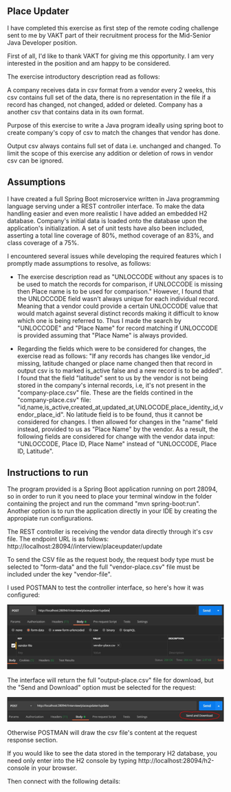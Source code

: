 ## **Place Updater**

I have completed this exercise as first step of the remote coding challenge sent to me by VAKT  part of their recruitment process for the Mid-Senior Java Developer position. 

First of all, I'd like to thank VAKT for giving me this opportunity. I am very interested in the position and am happy to be considered.

The exercise introductory description read as follows:

A company receives data in csv format from a vendor every 2 weeks, this csv contains full set of the data, there is no representation in the file if a record has changed, not changed, added or deleted. 
Company has a another csv that contains data in its own format. 

Purpose of this exercise to write a Java program ideally using spring boot to create company's copy of csv to match the changes that vendor has done. 

Output csv always contains full set of data i.e. unchanged and changed. To limit the scope of this exercise any addition or deletion of rows in vendor csv can be ignored.


## **Assumptions**

I have created a full Spring Boot microservice written in Java programming language serving under a REST controller interface. To make the data handling easier and even more realistic I have added an embedded H2 database. Company's initial data is loaded onto the database upon the application's initialization. A set of unit tests have also been included, asserting a total line coverage of 80%, method coverage of an 83%, and class coverage of a 75%.

I encountered several issues while developing the required features which I promptly made assumptions to resolve, as follows:

- The exercise description read as "UNLOCCODE without any spaces is to be used to match the records for comparison, if UNLOCCODE is missing then Place name is to be used for comparison." However, I found that the UNLOCCODE field wasn't always unique for each individual record. Meaning that a vendor could provide a certain UNLOCCODE value that would match against several distinct records making it difficult to know which one is being referred to. Thus I made the search by "UNLOCCODE" and "Place Name"  for record matching if UNLOCCODE is provided assuming that "Place Name" is always provided.

- Regarding the fields which were to be considered for changes, the exercise read as follows: "If any records has changes like vendor_id missing, latitude changed or place name changed then that record in output csv is to marked is_active false and a new record is to be added". I found that the field "latitude" sent to us by the vendor is not being stored in the company's internal records, i.e, it's not present in the "company-place.csv" file. These are the fields contined in the "company-place.csv" file: "id,name,is_active,created_at,updated_at,UNLOCODE,place_identity_id,vendor_place_id". No latitude field is to be found, thus it cannot be considered for changes. I then allowed for changes in the "name" field instead, provided to us as "Place Name" by the vendor. As a result, the following fields are considered for change with the vendor data input: "UNLOCCODE, Place ID, Place Name" instead of "UNLOCCODE, Place ID, Latitude".

## **Instructions to run**

The program provided is a Spring Boot application running on port 28094, so in order to run it you need to place your terminal window in the folder containing the project and run the command "mvn spring-boot:run". Another option is to run the application directly in your IDE by creating the appropiate run configurations.

The REST controller is receiving the vendor data directly through it's csv file. The endpoint URL is as follows: http://localhost:28094//interview/placeupdater/update

To send the CSV file as the request body, the request body type must be selected to "form-data" and the full "vendor-place.csv" file must be included under the key "vendor-file".

I used POSTMAN to test the controller interface, so here's how it was configured:

![alt text](https://github.com/EdelRX/place-updater/blob/master/POSTMAN_BODY.JPG?raw=true)

The interface will return the full "output-place.csv" file for download, but the "Send and Download" option must be selected for the request:

![alt text](https://github.com/EdelRX/place-updater/blob/master/POSTMAN_SEND_AND_DOWNLOAD.JPG?raw=true)

Otherwise POSTMAN will draw the csv file's content at the request response section.

If you would like to see the data stored in the temporary H2 database, you need only enter into the H2 console by typing http://localhost:28094/h2-console in your browser.

Then connect with the following details:





